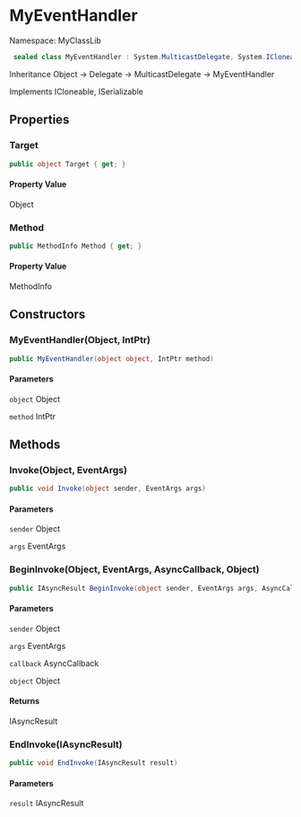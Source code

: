 # MyEventHandler

Namespace: MyClassLib



```csharp
 sealed class MyEventHandler : System.MulticastDelegate, System.ICloneable, System.Runtime.Serialization.ISerializable
```

Inheritance Object → Delegate → MulticastDelegate → MyEventHandler

Implements ICloneable, ISerializable

## Properties

### Target



```csharp
public object Target { get; }
```

#### Property Value

Object<br>

### Method



```csharp
public MethodInfo Method { get; }
```

#### Property Value

MethodInfo<br>

## Constructors

### MyEventHandler(Object, IntPtr)



```csharp
public MyEventHandler(object object, IntPtr method)
```

#### Parameters

`object` Object<br>

`method` IntPtr<br>

## Methods

### Invoke(Object, EventArgs)



```csharp
public void Invoke(object sender, EventArgs args)
```

#### Parameters

`sender` Object<br>

`args` EventArgs<br>

### BeginInvoke(Object, EventArgs, AsyncCallback, Object)



```csharp
public IAsyncResult BeginInvoke(object sender, EventArgs args, AsyncCallback callback, object object)
```

#### Parameters

`sender` Object<br>

`args` EventArgs<br>

`callback` AsyncCallback<br>

`object` Object<br>

#### Returns

IAsyncResult<br>

### EndInvoke(IAsyncResult)



```csharp
public void EndInvoke(IAsyncResult result)
```

#### Parameters

`result` IAsyncResult<br>
